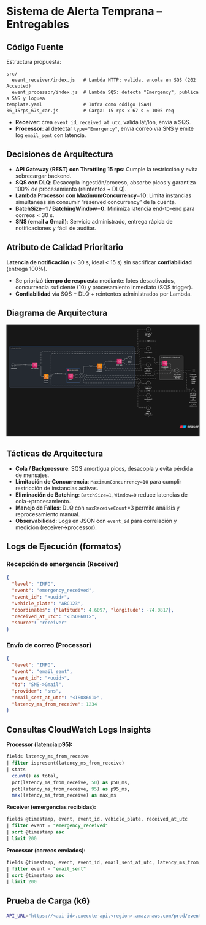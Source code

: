 # Sistema de Alerta Temprana – Entregables

## Código Fuente
Estructura propuesta:
```
src/
  event_receiver/index.js   # Lambda HTTP: valida, encola en SQS (202 Accepted)
  event_processor/index.js  # Lambda SQS: detecta "Emergency", publica a SNS y loguea
template.yaml               # Infra como código (SAM)
k6_15rps_67s_car.js         # Carga: 15 rps x 67 s ≈ 1005 req
```
- **Receiver**: crea `event_id`, `received_at_utc`, valida lat/lon, envía a SQS.
- **Processor**: al detectar `type="Emergency"`, envía correo vía SNS y emite log `email_sent` con latencia.

## Decisiones de Arquitectura
- **API Gateway (REST) con Throttling 15 rps**: Cumple la restricción y evita sobrecargar backend.
- **SQS con DLQ**: Desacopla ingestión/proceso, absorbe picos y garantiza 100% de procesamiento (reintentos + DLQ).
- **Lambda Processor con MaximumConcurrency=10**: Limita instancias simultáneas sin consumir “reserved concurrency” de la cuenta.
- **BatchSize=1 / BatchingWindow=0**: Minimiza latencia end-to-end para correos < 30 s.
- **SNS (email a Gmail)**: Servicio administrado, entrega rápida de notificaciones y fácil de auditar.

## Atributo de Calidad Prioritario
**Latencia de notificación** (< 30 s, ideal < 15 s) sin sacrificar **confiabilidad** (entrega 100%).
- Se priorizó **tiempo de respuesta** mediante: lotes desactivados, concurrencia suficiente (10) y procesamiento inmediato (SQS trigger).
- **Confiabilidad** vía SQS + DLQ + reintentos administrados por Lambda.

## Diagrama de Arquitectura
![Arquitectura](architecture.png)

## Tácticas de Arquitectura
- **Cola / Backpressure**: SQS amortigua picos, desacopla y evita pérdida de mensajes.
- **Limitación de Concurrencia**: `MaximumConcurrency=10` para cumplir restricción de instancias activas.
- **Eliminación de Batching**: `BatchSize=1`, `Window=0` reduce latencias de cola→procesamiento.
- **Manejo de Fallos**: DLQ con `maxReceiveCount`=3 permite análisis y reprocesamiento manual.
- **Observabilidad**: Logs en JSON con `event_id` para correlación y medición (receiver→processor).

## Logs de Ejecución (formatos)
### Recepción de emergencia (Receiver)
```json
{
  "level": "INFO",
  "event": "emergency_received",
  "event_id": "<uuid>",
  "vehicle_plate": "ABC123",
  "coordinates": {"latitude": 4.6097, "longitude": -74.0817},
  "received_at_utc": "<ISO8601>",
  "source": "receiver"
}
```

### Envío de correo (Processor)
```json
{
  "level": "INFO",
  "event": "email_sent",
  "event_id": "<uuid>",
  "to": "SNS->Gmail",
  "provider": "sns",
  "email_sent_at_utc": "<ISO8601>",
  "latency_ms_from_receive": 1234
}
```

## Consultas CloudWatch Logs Insights
**Processor (latencia p95):**
```sql
fields latency_ms_from_receive
| filter ispresent(latency_ms_from_receive)
| stats
  count() as total,
  pct(latency_ms_from_receive, 50) as p50_ms,
  pct(latency_ms_from_receive, 95) as p95_ms,
  max(latency_ms_from_receive) as max_ms
```

**Receiver (emergencias recibidas):**
```sql
fields @timestamp, event, event_id, vehicle_plate, received_at_utc
| filter event = "emergency_received"
| sort @timestamp asc
| limit 200
```

**Processor (correos enviados):**
```sql
fields @timestamp, event, event_id, email_sent_at_utc, latency_ms_from_receive
| filter event = "email_sent"
| sort @timestamp asc
| limit 200
```

## Prueba de Carga (k6)
```bash
API_URL="https://<api-id>.execute-api.<region>.amazonaws.com/prod/events" k6 run k6_15rps_67s_car.js --summary-export=summary.json
```
